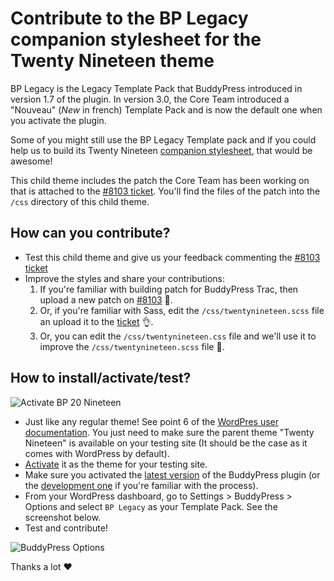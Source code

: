 # Contribute to the BP Legacy companion stylesheet for the Twenty Nineteen theme

BP Legacy is the Legacy Template Pack that BuddyPress introduced in version 1.7 of the plugin. In version 3.0, the Core Team introduced a "Nouveau" (_New_ in french) Template Pack and is now the default one when you activate the plugin.

Some of you might still use the BP Legacy Template pack and if you could help us to build its Twenty Nineteen [companion stylesheet](https://codex.buddypress.org/themes/buddypress-companion-stylesheets/), that would be awesome!

This child theme includes the patch the Core Team has been working on that is attached to the [#8103 ticket](https://buddypress.trac.wordpress.org/ticket/8103). You'll find the files of the patch into the `/css` directory of this child theme.

## How can you contribute?

- Test this child theme and give us your feedback commenting the [#8103 ticket](https://buddypress.trac.wordpress.org/ticket/8103)
- Improve the styles and share your contributions:
  1. If you're familiar with building patch for BuddyPress Trac, then upload a new patch on [#8103](https://buddypress.trac.wordpress.org/ticket/8103) 💪.
  2. Or, if you're familiar with Sass, edit the `/css/twentynineteen.scss` file an upload it to the [ticket](https://buddypress.trac.wordpress.org/ticket/8103) 👌.
  3. Or, you can edit the  `/css/twentynineteen.css` file and we'll use it to improve the `/css/twentynineteen.scss` file 🤝.

## How to install/activate/test?

![Activate BP 20 Nineteen](https://cldup.com/j0BrIVVLJu.png)

- Just like any regular theme! See point 6 of the [WordPres user documentation](https://wordpress.org/support/article/using-themes/#adding-new-themes-using-the-administration-screens). You just need to make sure the parent theme "Twenty Nineteen" is available on your testing site (It should be the case as it comes with WordPress by default).
- [Activate](https://wordpress.org/support/article/using-themes/#activating-the-theme) it as the theme for your testing site.
- Make sure you activated the [latest version](https://wordpress.org/plugins/buddypress/) of the BuddyPress plugin (or the [development one](https://buddypress.trac.wordpress.org/browser/trunk) if you're familiar with the process).
- From your WordPress dashboard, go to Settings > BuddyPress > Options and select `BP Legacy` as your Template Pack. See the screenshot below.
- Test and contribute!

![BuddyPress Options](https://cldup.com/aoo5ZJ7LwB.png)

Thanks a lot ❤️
